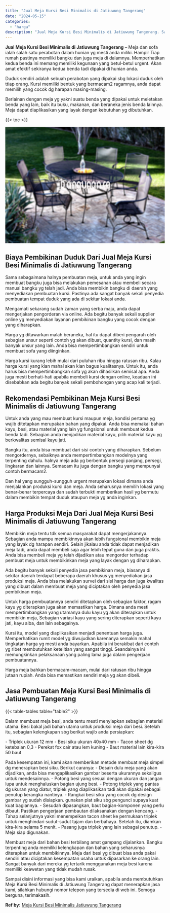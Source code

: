 ```yaml
---
title: "Jual Meja Kursi Besi Minimalis di Jatiuwung Tangerang"
date: "2024-05-15"
categories: 
  - "harga"
description: "Jual Meja Kursi Besi Minimalis di Jatiuwung Tangerang. Sampai disini informasi yang bisa kami uraikan, apabila anda membutuhkan Meja Kursi Besi Minimalis di..."
---
```


**Jual Meja Kursi Besi Minimalis di Jatiuwung Tangerang** – Meja dan sofa ialah salah satu perabotan dalam hunian yg mesti anda miliki. Hampir Tiap rumah pastinya memiliki bangku dan juga meja di dalamnya. Memperhatikan kedua benda ini memang memiliki kegunaan yang betul-betul urgent. Akan amat efektif sekiranya kedua benda tadi dipakai di hunian anda.

Duduk sendiri adalah sebuah perabotan yang dipakai sbg lokasi duduk oleh ttiap orang. Kursi memiliki bentuk yang bermacam2 ragamnya, anda dapat memilih yang cocok dg harapan masing-masing.

Berlainan dengan meja yg yakni suatu benda yang dipakai untuk meletakan benda yang lain, baik itu buku, makanan, dan beraneka jenis benda lainnya. Meja dapat diaplikasikan yang layak dengan kebutuhan yg dibutuhkan.

{{< toc >}}

![Jual Meja Kursi Besi Minimalis di Jatiuwung Tangerang](/images/jual-meja-besi-murah12.png)

## Biaya Pembikinan Duduk Dari Jual Meja Kursi Besi Minimalis di Jatiuwung Tangerang

Sama sebagaimana halnya pembuatan meja, untuk anda yang ingin membuat bangku juga bisa melakukan pemesanan atau membeli secara manual bangku yg telah jadi. Anda bisa membikin bangku di daerah yang menyediakan pembuatan kursi. Pastinya ada sangat banyak sekali penyedia pembuatan tempat duduk yang ada di sekitar lokasi anda.

Mengamati sekarang sudah zaman yang serba maju, anda dapat mengerjakan pengorderan via online. Ada begitu banyak sekali supplier online yg menyediakan layanan pembikinan bangku yang cocok dengan yang diharapkan.

Harga yg ditawarkan malah beraneka, hal itu dapat diberi pengaruh oleh sebagian unsur seperti contoh yg akan dibuat, quantity kursi, dan masih banyak unsur yang lain. Anda bisa mempertimbangkan sendiri untuk membuat sofa yang diinginkan.

Harga kursi kurang lebih mulai dari puluhan ribu hingga ratusan ribu. Kalau harga kursi yang kian mahal akan kian bagus kualitasnya. Untuk itu, anda harus bisa mempertimbangkan sofa yg akan dihasilkan semisal apa. Anda juga mesti berhati-hati apabila membeli kursi dengan online, keadaan ini disebabkan ada begitu banyak sekali pembohongan yang acap kali terjadi.

## Rekomendasi Pembikinan Meja Kursi Besi Minimalis di Jatiuwung Tangerang

Untuk anda yang mau membuat kursi maupun meja, kondisi pertama yg wajib ditetapkan merupakan bahan yang dipakai. Anda bisa memakai bahan kayu, besi, atau material yang lain yg fungsional untuk membuat kedua benda tadi. Sebagian anda menjadikan material kayu, pilih material kayu yg berkwalitas semisal kayu jati.

Bangku itu, anda bisa membuat dari sisi contoh yang diharapkan. Sebelum mengordernya, sebaiknya anda mempertimbangkan modelnya yang terpenting dahulu. halnya meja ada yg berbentuk persegi panjang, persegi, lingkaran dan lainnya. Semacam itu juga dengan bangku yang mempunyai contoh bermacam2.

Dan hal yang sungguh-sungguh urgent merupakan lokasi dimana anda menjalankan produksi kursi dan meja. Anda seharusnya memilih lokasi yang benar-benar terpercaya dan sudah terbukti memberikan hasil yg bermutu dalam membikin tempat duduk ataupun meja yg anda inginkan.

## Harga Produksi Meja Dari Jual Meja Kursi Besi Minimalis di Jatiuwung Tangerang

Membikin meja tentu tdk semua masyarakat dapat mengerjakannya. Sebagian anda mampu membikinnya akan lebih fungsional membikin meja yang layak dg harapan sendiri. Selain jikalau anda tidak dapat menjadikan meja tadi, anda dapat membeli saja agar lebih tepat guna dan juga praktis. Anda bisa membeli meja yg telah dijadikan atau mengorder terhadap pembuat meja untuk membikinkan meja yang layak dengan yg diharapkan.

Ada begitu banyak sekali penyedia jasa pembikinan meja, biasanya di sekitar daerah terdapat beberapa daerah khusus yg menyediakan jasa produksi meja. Anda bisa melakukan survei dari sisi harga dan juga kwalitas yang dibuat dalam membuat meja yang diciptakan oleh penyedia jasa pembikinan meja.

Untuk harga pembuatannya sendiri ditetapkan oleh sebagian faktor, ragam kayu yg diterapkan juga akan memastikan harga. Dimana anda mesti mempertimbangkan yang utamanya dulu kayu yg akan diterapkan untuk membikin meja, Sebagian variasi kayu yang sering diterapkan seperti kayu jati, kayu alba, dan lain sebagainya.

Kursi itu, model yang diaplikasikan menjadi penentuan harga juga. Memperhatikan rumit model yg diwujudkan karenanya semakin mahal tingkatan harga yg mesti anda bayarkan. Apabila ini berakibat dari contoh yg ribet membutuhkan ketelitian yang sangat tinggi. Seandainya ini memungkinkan pelaksanaan yang paling lama juga dalam pengerjaan pembuatannya.

Harga meja bahkan bermacam-macam, mulai dari ratusan ribu hingga jutaan rupiah. Anda bisa memastikan sendiri meja yg akan dibeli.

## Jasa Pembuatan Meja Kursi Besi Minimalis di Jatiuwung Tangerang

{{< table-tables table="table2" >}}

Dalam membuat meja besi, anda tentu mesti menyiapkan sebagian material utama. Besi bakal jadi bahan utama untuk produksi meja dari besi. Setelah itu, sebagian kelengkapan sbg berikut wajib anda persiapkan:

\- Triplek ukuran 12 mm - Besi siku ukuran 40x40 mm - Tacon sheet dg ketebalan 0,3 - Perekat fox cair atau lem kuning - Baut material lain kira-kira 50 baut

Pada kesempatan ini, kami akan memberikan metode membuat meja simpel dg menerapkan besi siku. Berikut caranya: - Desain dulu meja yang akan dijadikan, anda bisa mengaplikasikan gambar beserta ukurannya sekaligus untuk mendesainnya. - Potong besi yang sesuai dengan ukuran dan jangan lupa untuk menghaluskan bagian ujung besi. - Potong triplek yang pantas dg ukuran yang diatur, triplek yang diaplikasikan tadi akan dipakai sebagai penutup kerangka nantinya. - Rangkai besi siku yang cocok dg design gambar yg sudah disiapkan. gunakan plat siku sbg pengunci supaya kuat kuat bagiannya. - Sesudah dipasangkan, baut bagian-komponen yang perlu dibaut. Pastikan pengerjaan pembautan dilaksanakan dengan kencang. - Tahap selanjutnya yakni menempelkan tacon sheet ke permukaan triplek untuk menghindari sudut-sudut tajam dan berbahaya. Setelah itu, diamkan kira-kira selama 5 menit. - Pasang juga triplek yang lain sebagai penutup. - Meja siap digunakan.

Membuat meja dari bahan besi terbilang amat gampang dijalankan. Bangku terpenting anda memiliki kelengkapan dan bahan yang seharusnya diterapkan untuk membikinnya. Meja dari besi yg dibuat bisa anda pakai sendiri atau diciptakan kesempatan usaha untuk dipasarkan ke orang lain. Sangat banyak dari mereka yg tertarik menggunakan meja besi karena memiliki keawetan yang tidak mudah rusak.

Sampai disini informasi yang bisa kami uraikan, apabila anda membutuhkan Meja Kursi Besi Minimalis di Jatiuwung Tangerang dapat menerapkan jasa kami, silahkan hubungi nomor telepon yang tersedia di web ini. Semoga berguna, terimakasih.

**Ref by:** [Meja Kursi Besi Minimalis Jatiuwung Tangerang](https://id.wikipedia.org/wiki/Meja)
